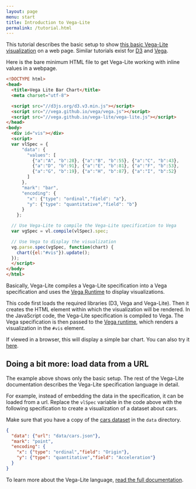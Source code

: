 ```yaml
---
layout: page
menu: start
title: Introduction to Vega-Lite
permalink: /tutorial.html
---
```


This tutorial describes the basic setup to show [this basic Vega-Lite visualization](demo.html) on a web page.
Similar tutorials exist for [D3](http://bost.ocks.org/mike/bar/) and [Vega](https://github.com/vega/vega/wiki/Tutorial).

Here is the bare minimum HTML file to get Vega-Lite working with inline values in a webpage.

```html
<!DOCTYPE html>
<head>
  <title>Vega Lite Bar Chart</title>
  <meta charset="utf-8">

  <script src="//d3js.org/d3.v3.min.js"></script>
  <script src="//vega.github.io/vega/vega.js"></script>
  <script src="//vega.github.io/vega-lite/vega-lite.js"></script>
</head>
<body>
  <div id="vis"></div>
  <script>
  var vlSpec = {
      "data": {
        "values": [
          {"a":"A", "b":28}, {"a":"B", "b":55}, {"a":"C", "b":43},
          {"a":"D", "b":91}, {"a":"E", "b":81}, {"a":"F", "b":53},
          {"a":"G", "b":19}, {"a":"H", "b":87}, {"a":"I", "b":52}
        ]
      },
      "mark": "bar",
      "encoding": {
        "x": {"type": "ordinal","field": "a"},
        "y": {"type": "quantitative","field": "b"}
      }
    };

  // Use Vega-Lite to compile the Vega-Lite specification to Vega
  var vgSpec = vl.compile(vlSpec).spec;

  // Use Vega to display the visualization
  vg.parse.spec(vgSpec, function(chart) {
    chart({el:"#vis"}).update();
  });
  </script>
</body>
</html>
```

Basically, Vega-Lite compiles a Vega-Lite specification into a Vega
specification and uses the [Vega Runtime](https://github.com/vega/vega/wiki/Runtime) to display visualizations.

This code first loads the required libraries (D3, Vega and Vega-Lite).
Then it creates the HTML element within which the visualization will be rendered.
In the JavaScript code, the Vega-Lite specification is compiled to Vega.
The Vega specification is then passed to the [Vega runtime](https://github.com/vega/vega/wiki/Runtime), which renders a visualization in the `#vis` element.

If viewed in a browser, this will display a simple bar chart. You can also try it [here](demo.html).

## Doing a bit more: load data from a URL

The example above shows only the basic setup. The rest of the Vega-Lite documentation describes the Vega-Lite specification language in detail.

For example, instead of embedding the data in the specification, it can be loaded from a url.
Replace the `vlSpec` variable in the code above with the following specification to create a visualization of a dataset about cars.

Make sure that you have a copy of the [cars dataset](/vega-lite/data/cars.json) in the `data` directory.

```json
{
  "data": {"url": "data/cars.json"},
  "mark": "point",
  "encoding": {
    "x": {"type": "ordinal","field": "Origin"},
    "y": {"type": "quantitative","field": "Acceleration"}
  }
}
```

To learn more about the Vega-Lite language, [read the full documentation](index.html).
